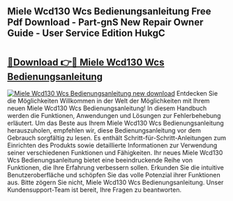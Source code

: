## Miele Wcd130 Wcs Bedienungsanleitung Free Pdf Download - Part-gnS New Repair Owner Guide - User Service Edition HukgC

# <h2><a href="http://df4k6e.blite.top/?on=Miele+Wcd130+Wcs+Bedienungsanleitung">🔗Download 👉🔴 Miele Wcd130 Wcs Bedienungsanleitung</a></h2>

[![Miele Wcd130 Wcs Bedienungsanleitung new download](https://i.imgur.com/lujVjoI.png)](http://df4k6e.blite.top/?on=Miele+Wcd130+Wcs+Bedienungsanleitung)
Entdecken Sie die Möglichkeiten Willkommen in der Welt der Möglichkeiten mit Ihrem neuen Miele Wcd130 Wcs Bedienungsanleitung! In diesem Handbuch werden die Funktionen, Anwendungen und Lösungen zur Fehlerbehebung erläutert. Um das Beste aus Ihrem Miele Wcd130 Wcs Bedienungsanleitung herauszuholen, empfehlen wir, diese Bedienungsanleitung vor dem Gebrauch sorgfältig zu lesen. Es enthält Schritt-für-Schritt-Anleitungen zum Einrichten des Produkts sowie detaillierte Informationen zur Verwendung seiner verschiedenen Funktionen und Fähigkeiten. Ihr neues Miele Wcd130 Wcs Bedienungsanleitung bietet eine beeindruckende Reihe von Funktionen, die Ihre Erfahrung verbessern sollen. Erkunden Sie die intuitive Benutzeroberfläche und schöpfen Sie das volle Potenzial ihrer Funktionen aus. Bitte zögern Sie nicht, Miele Wcd130 Wcs Bedienungsanleitung. Unser Kundensupport-Team ist bereit, Ihre Fragen zu beantworten.

